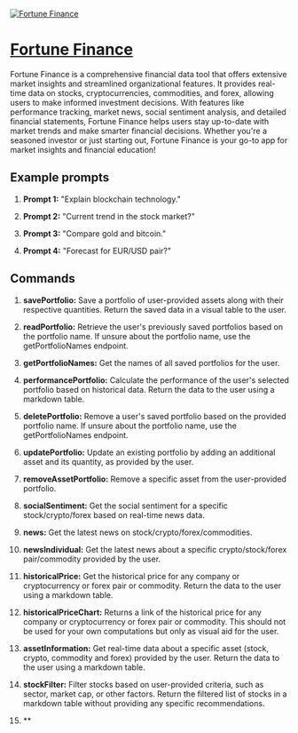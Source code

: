 [![Fortune Finance](https://files.oaiusercontent.com/file-kllRxKNBHIOaM16bb06ZuEkl?se=2123-10-13T21%3A07%3A31Z&sp=r&sv=2021-08-06&sr=b&rscc=max-age%3D31536000%2C%20immutable&rscd=attachment%3B%20filename%3Dlogo512.png&sig=cgLz%2B%2BVBuWOlOk3N3qQ3uyrEqib%2BpxiRYlz4nmHTORE%3D)](https://chat.openai.com/g/g-LPtEMVEyg-fortune-finance)

# [Fortune Finance](https://chat.openai.com/g/g-LPtEMVEyg-fortune-finance)

Fortune Finance is a comprehensive financial data tool that offers extensive market insights and streamlined organizational features. It provides real-time data on stocks, cryptocurrencies, commodities, and forex, allowing users to make informed investment decisions. With features like performance tracking, market news, social sentiment analysis, and detailed financial statements, Fortune Finance helps users stay up-to-date with market trends and make smarter financial decisions. Whether you're a seasoned investor or just starting out, Fortune Finance is your go-to app for market insights and financial education!

## Example prompts

1. **Prompt 1:** "Explain blockchain technology."

2. **Prompt 2:** "Current trend in the stock market?"

3. **Prompt 3:** "Compare gold and bitcoin."

4. **Prompt 4:** "Forecast for EUR/USD pair?"

## Commands

1. **savePortfolio:** Save a portfolio of user-provided assets along with their respective quantities. Return the saved data in a visual table to the user.

2. **readPortfolio:** Retrieve the user's previously saved portfolios based on the portfolio name. If unsure about the portfolio name, use the getPortfolioNames endpoint.

3. **getPortfolioNames:** Get the names of all saved portfolios for the user.

4. **performancePortfolio:** Calculate the performance of the user's selected portfolio based on historical data. Return the data to the user using a markdown table.

5. **deletePortfolio:** Remove a user's saved portfolio based on the provided portfolio name. If unsure about the portfolio name, use the getPortfolioNames endpoint.

6. **updatePortfolio:** Update an existing portfolio by adding an additional asset and its quantity, as provided by the user.

7. **removeAssetPortfolio:** Remove a specific asset from the user-provided portfolio.

8. **socialSentiment:** Get the social sentiment for a specific stock/crypto/forex based on real-time news data.

9. **news:** Get the latest news on stock/crypto/forex/commodities.

10. **newsIndividual:** Get the latest news about a specific crypto/stock/forex pair/commodity provided by the user.

11. **historicalPrice:** Get the historical price for any company or cryptocurrency or forex pair or commodity. Return the data to the user using a markdown table.

12. **historicalPriceChart:** Returns a link of the historical price for any company or cryptocurrency or forex pair or commodity. This should not be used for your own computations but only as visual aid for the user.

13. **assetInformation:** Get real-time data about a specific asset (stock, crypto, commodity and forex) provided by the user. Return the data to the user using a markdown table.

14. **stockFilter:** Filter stocks based on user-provided criteria, such as sector, market cap, or other factors. Return the filtered list of stocks in a markdown table without providing any specific recommendations.

15. **